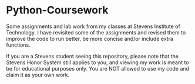# Python-Coursework

Some assignments and lab work from my classes at Stevens Institute of Technology. I have revisited some of the assignments and revised them to improve the code to run better, be more concise and/or include extra functions.

If you are a Stevens student seeing this repository, please note that the Stevens Honor System still applies to you, and viewing my work is meant to be for educational purposes only. You are NOT allowed to use my code and claim it as your own work.
